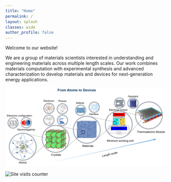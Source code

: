 ```yaml
---
title: "Home"
permalink: /
layout: splash
classes: wide
author_profile: false
---
```


Welcome to our website!

We are a group of materials scientists interested in understanding and engineering materials across multiple length scales. Our work combines materials computation with experimental synthesis and advanced characterization to develop materials and devices for next-generation energy applications.

<p align="center">
  <img src="/assets/images/Atom_to_Device.png" alt="Lab overview" width="1000"/>
</p>

<p>
  <img
    src="https://hits.sh/jingcao-jc.github.io.svg?style=flat-square&label=Site%20visits&labelColor=ececec&color=555555"
    alt="Site visits counter"
    loading="lazy"
    referrerpolicy="no-referrer"
  />
</p>
